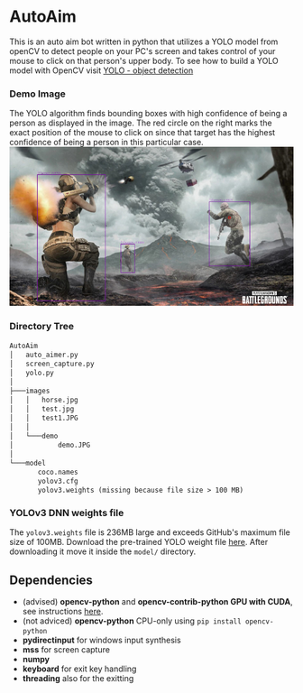 # AutoAim
 This is an auto aim bot written in python that utilizes a YOLO model from openCV to detect people on your PC's screen and takes control of your mouse to click on that person's upper body. To see how to build a YOLO model with OpenCV visit [YOLO - object detection](https://opencv-tutorial.readthedocs.io/en/latest/yolo/yolo.html)
 
### Demo Image
The YOLO algorithm finds bounding boxes with high confidence of being a person as displayed in the image.
The red circle on the right marks the exact position of the mouse to click on since that target has the highest confidence of being a person in this particular case.
 ![](images/demo/demo.JPG)
 
 
 ### Directory Tree
 ```
 AutoAim
│   auto_aimer.py
│   screen_capture.py
│   yolo.py
│
├───images
│   │   horse.jpg
│   │   test.jpg
│   │   test1.JPG
│   │
│   └───demo
│           demo.JPG
│
└───model
        coco.names
        yolov3.cfg
        yolov3.weights (missing because file size > 100 MB)
 ```
### YOLOv3 DNN weights file
The `yolov3.weights` file is 236MB large and exceeds GitHub's maximum file size of 100MB.
Download the pre-trained YOLO weight file [here](https://pjreddie.com/media/files/yolov3.weights).
After downloading it move it inside the `model/` directory.

## Dependencies
- (advised) **opencv-python** and **opencv-contrib-python GPU with CUDA**, see instructions [here](https://thinkinfi.com/install-opencv-gpu-with-cuda-for-windows-10/).
- (not adviced) **opencv-python** CPU-only using `pip install opencv-python`
- **pydirectinput** for windows input synthesis
- **mss** for screen capture
- **numpy**
- **keyboard** for exit key handling
- **threading** also for the exitting
